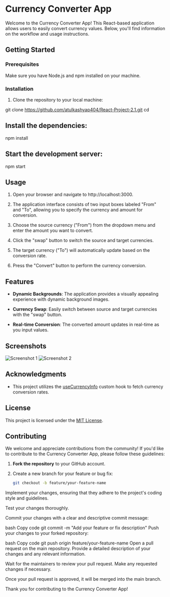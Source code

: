 # Currency Converter App

Welcome to the Currency Converter App! This React-based application allows users to easily convert currency values. Below, you'll find information on the workflow and usage instructions.

## Getting Started

### Prerequisites

Make sure you have Node.js and npm installed on your machine.

### Installation

1. Clone the repository to your local machine:


git clone [<repository-url>](https://github.com/atulkashyap404/React-Project-2.1.git)https://github.com/atulkashyap404/React-Project-2.1.git
cd <repository-directory>

## Install the dependencies:
npm install

## Start the development server:
npm start

## Usage

1. Open your browser and navigate to http://localhost:3000.

2. The application interface consists of two input boxes labeled "From" and "To", allowing you to specify the currency and amount for conversion.

3. Choose the source currency ("From") from the dropdown menu and enter the amount you want to convert.

4. Click the "swap" button to switch the source and target currencies.

5. The target currency ("To") will automatically update based on the conversion rate.

6. Press the "Convert" button to perform the currency conversion.

## Features

- **Dynamic Backgrounds**: The application provides a visually appealing experience with dynamic background images.

- **Currency Swap**: Easily switch between source and target currencies with the "swap" button.

- **Real-time Conversion**: The converted amount updates in real-time as you input values.

## Screenshots

![Screenshot 1](<screenshot-1-url>)
![Screenshot 2](<screenshot-2-url>)

## Acknowledgments

- This project utilizes the [useCurrencyInfo](<useCurrencyInfo-url>) custom hook to fetch currency conversion rates.

## License

This project is licensed under the [MIT License](LICENSE).

## Contributing

We welcome and appreciate contributions from the community! If you'd like to contribute to the Currency Converter App, please follow these guidelines:

1. **Fork the repository** to your GitHub account.

2. Create a new branch for your feature or bug fix:

   ```bash
   git checkout -b feature/your-feature-name
Implement your changes, ensuring that they adhere to the project's coding style and guidelines.

Test your changes thoroughly.

Commit your changes with a clear and descriptive commit message:

bash
Copy code
git commit -m "Add your feature or fix description"
Push your changes to your forked repository:

bash
Copy code
git push origin feature/your-feature-name
Open a pull request on the main repository. Provide a detailed description of your changes and any relevant information.

Wait for the maintainers to review your pull request. Make any requested changes if necessary.

Once your pull request is approved, it will be merged into the main branch.

Thank you for contributing to the Currency Converter App!
